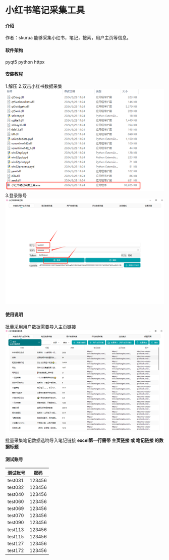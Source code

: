 # 小红书笔记采集工具

#### 介绍
作者：skurua
能够采集小红书，笔记，搜索，用户主页等信息。

#### 软件架构
pyqt5 python httpx


#### 安装教程

1.解压
2.双击小红书数据采集
![输入图片说明](imgs/%E5%90%AF%E5%8A%A8%E8%BD%AF%E4%BB%B6.png)
3.登录账号
![输入图片说明](imgs/login1.png.png)
#### 使用说明

批量采用用户数据需要导入主页链接
![输入图片说明](imgs/homescrapy.png)
批量采集笔记数据选哟导入笔记链接
 **excel第一行需带 主页链接 或 笔记链接 的数据标题** 

#### 测试账号
| 测试账号 | 密码 |
|-----------|--------|
| test031   | 123456 |
| test032   | 123456 |
| test040   | 123456 |
| test060   | 123456 |
| test069   | 123456 |
| test070   | 123456 |
| test090   | 123456 |
| test113   | 123456 |
| test115   | 123456 |
| test127   | 123456 |
| test172   | 123456 |

